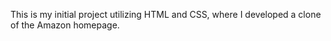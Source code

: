 This is my initial project utilizing HTML and CSS, where I developed a clone of the Amazon homepage.
